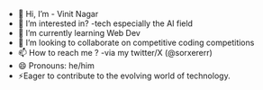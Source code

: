 - 👋 Hi, I’m - Vinit Nagar
- 👀 I’m interested in? -tech especially the AI field 
- 🌱 I’m currently learning Web Dev
- 💞️ I’m looking to collaborate on competitive coding competitions
- 📫 How to reach me ? -via my twitter/X (@sorxererr)
- 😄 Pronouns: he/him  
- ⚡Eager to contribute to the evolving world of technology. 
<!---
sorxerer/sorxerer is a ✨ special ✨ repository because its `README.md` (this file) appears on your GitHub profile.
You can click the Preview link to take a look at your changes.
--->
